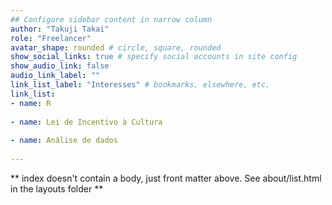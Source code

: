 ```yaml
---
## Configure sidebar content in narrow column
author: "Takuji Takai"
role: "Freelancer"
avatar_shape: rounded # circle, square, rounded
show_social_links: true # specify social accounts in site config
show_audio_link: false
audio_link_label: ""
link_list_label: "Interesses" # bookmarks, elsewhere, etc.
link_list:
- name: R
  
- name: Lei de Incentivo à Cultura
  
- name: Análise de dados
  
--- 
```


** index doesn't contain a body, just front matter above.
See about/list.html in the layouts folder **
